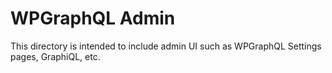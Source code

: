 # WPGraphQL Admin

This directory is intended to include admin UI such as WPGraphQL Settings pages, GraphiQL, etc. 
